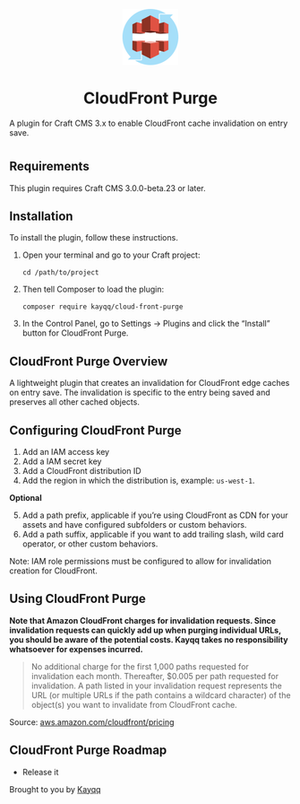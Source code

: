 <p align="center"><img src="./src/icon.svg" width="100" height="100" alt="Amazon S3 for Craft CMS icon"></p>

<h1 align="center">CloudFront Purge</h1>

A plugin for Craft CMS 3.x to enable CloudFront cache invalidation on entry save.

#

## Requirements

This plugin requires Craft CMS 3.0.0-beta.23 or later.

## Installation

To install the plugin, follow these instructions.

1.  Open your terminal and go to your Craft project:

        cd /path/to/project

2.  Then tell Composer to load the plugin:

        composer require kayqq/cloud-front-purge

3.  In the Control Panel, go to Settings → Plugins and click the “Install” button for CloudFront Purge.

## CloudFront Purge Overview

A lightweight plugin that creates an invalidation for CloudFront edge caches on entry save.
The invalidation is specific to the entry being saved and preserves all other cached objects.

## Configuring CloudFront Purge

1. Add an IAM access key
2. Add a IAM secret key
3. Add a CloudFront distribution ID
4. Add the region in which the distribution is, example: `us-west-1`.

**Optional**

5. Add a path prefix, applicable if you’re using CloudFront as CDN for your assets and have configured subfolders or custom behaviors.
6. Add a path suffix, applicable if you want to add trailing slash, wild card operator, or other custom behaviors.

Note: IAM role permissions must be configured to allow for invalidation creation for CloudFront.

## Using CloudFront Purge

**Note that Amazon CloudFront charges for invalidation requests. Since invalidation requests can quickly add up when purging individual URLs, you should be aware of the potential costs. Kayqq takes no responsibility whatsoever for expenses incurred.**

> No additional charge for the first 1,000 paths requested for invalidation each month. Thereafter, \$0.005 per path requested for invalidation.
> A path listed in your invalidation request represents the URL (or multiple URLs if the path contains a wildcard character) of the object(s) you want to invalidate from CloudFront cache.

Source: [aws.amazon.com/cloudfront/pricing](https://aws.amazon.com/cloudfront/pricing/)

## CloudFront Purge Roadmap

- Release it

Brought to you by [Kayqq](https://www.github.com/kayqq)
